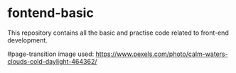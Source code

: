 # fontend-basic
This repository contains all the basic and practise code related to front-end development.

#page-transition
image used: https://www.pexels.com/photo/calm-waters-clouds-cold-daylight-464362/

